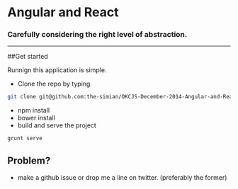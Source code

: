 # Angular and React
### Carefully considering the right level of abstraction.



---

##Get started

Runnign this application is simple. 


- Clone the repo by typing


```sh
git clone git@github.com:the-simian/OKCJS-December-2014-Angular-and-React.git
```
- npm install
- bower install
- build and serve the project

```sh
grunt serve
```

## Problem?

- make a github issue or drop me a line on twitter. (preferably the former)







